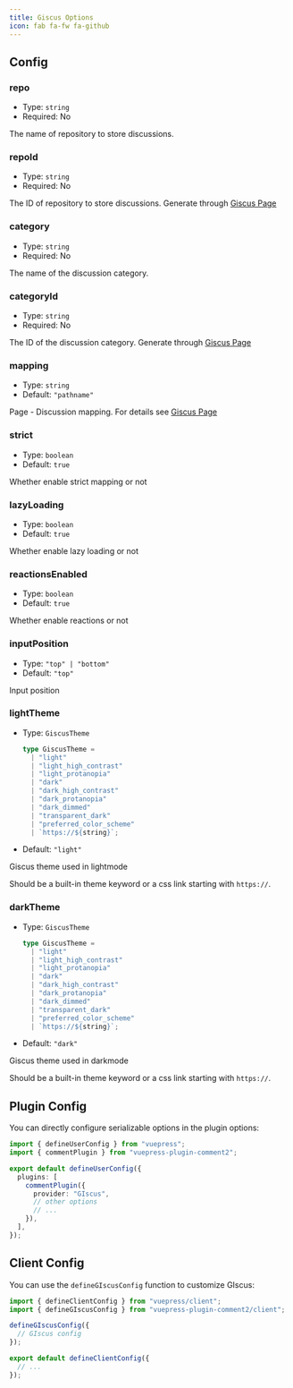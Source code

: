 ```yaml
---
title: Giscus Options
icon: fab fa-fw fa-github
---
```


## Config

### repo

- Type: `string`
- Required: No

The name of repository to store discussions.

### repoId

- Type: `string`
- Required: No

The ID of repository to store discussions. Generate through [Giscus Page](https://giscus.app/)

### category

- Type: `string`
- Required: No

The name of the discussion category.

### categoryId

- Type: `string`
- Required: No

The ID of the discussion category. Generate through [Giscus Page](https://giscus.app/)

### mapping

- Type: `string`
- Default: `"pathname"`

Page - Discussion mapping. For details see [Giscus Page](https://giscus.app/)

### strict

- Type: `boolean`
- Default: `true`

Whether enable strict mapping or not

### lazyLoading

- Type: `boolean`
- Default: `true`

Whether enable lazy loading or not

### reactionsEnabled

- Type: `boolean`
- Default: `true`

Whether enable reactions or not

### inputPosition

- Type: `"top" | "bottom"`
- Default: `"top"`

Input position

### lightTheme

- Type: `GiscusTheme`

  ```ts
  type GiscusTheme =
    | "light"
    | "light_high_contrast"
    | "light_protanopia"
    | "dark"
    | "dark_high_contrast"
    | "dark_protanopia"
    | "dark_dimmed"
    | "transparent_dark"
    | "preferred_color_scheme"
    | `https://${string}`;
  ```

- Default: `"light"`

Giscus theme used in lightmode

Should be a built-in theme keyword or a css link starting with `https://`.

### darkTheme

- Type: `GiscusTheme`

  ```ts
  type GiscusTheme =
    | "light"
    | "light_high_contrast"
    | "light_protanopia"
    | "dark"
    | "dark_high_contrast"
    | "dark_protanopia"
    | "dark_dimmed"
    | "transparent_dark"
    | "preferred_color_scheme"
    | `https://${string}`;
  ```

- Default: `"dark"`

Giscus theme used in darkmode

Should be a built-in theme keyword or a css link starting with `https://`.

## Plugin Config

You can directly configure serializable options in the plugin options:

```ts title=".vuepress/config.ts"
import { defineUserConfig } from "vuepress";
import { commentPlugin } from "vuepress-plugin-comment2";

export default defineUserConfig({
  plugins: [
    commentPlugin({
      provider: "GIscus",
      // other options
      // ...
    }),
  ],
});
```

## Client Config

You can use the `defineGIscusConfig` function to customize GIscus:

```ts title=".vuepress/client.ts"
import { defineClientConfig } from "vuepress/client";
import { defineGIscusConfig } from "vuepress-plugin-comment2/client";

defineGIscusConfig({
  // GIscus config
});

export default defineClientConfig({
  // ...
});
```
